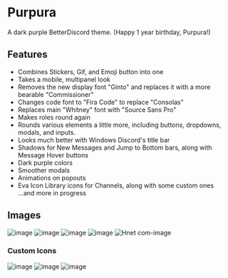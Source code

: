 # Purpura
A dark purple BetterDiscord theme. (Happy 1 year birthday, Purpura!)
  
## Features
- Combines Stickers, Gif, and Emoji button into one
- Takes a mobile, multipanel look
- Removes the new display font "Ginto" and replaces it with a more bearable "Commissioner"
- Changes code font to "Fira Code" to replace "Consolas"
- Replaces main "Whitney" font with "Source Sans Pro"
- Makes roles round again
- Rounds various elements a little more, including buttons, dropdowns, modals, and inputs.
- Looks much better with Windows Discord's title bar
- Shadows for New Messages and Jump to Bottom bars, along with Message Hover buttons
- Dark purple colors
- Smoother modals
- Animations on popouts
- Eva Icon Library icons for Channels, along with some custom ones  
...and more in progress

## Images
![image](https://user-images.githubusercontent.com/76005739/136807077-5760f0a5-e406-4fb9-8de4-a9bcb996ef1e.png)
![image](https://user-images.githubusercontent.com/76005739/136807176-ab67d54b-3b66-414a-b322-11135e3a7003.png)
![image](https://user-images.githubusercontent.com/76005739/136807265-8c526772-27c6-4863-83f3-17ec36b6f7df.png)
![image](https://user-images.githubusercontent.com/76005739/136807349-d181d0de-7313-4b11-a1ae-99cf1fbd073f.png)
![Hnet com-image](https://user-images.githubusercontent.com/76005739/136808442-39fb0b7a-91be-4b1a-bec0-f0dbbd4f414e.gif)

### Custom Icons
![image](https://user-images.githubusercontent.com/76005739/144732939-c1fc54c3-d666-47b4-b122-ffb6d80200ee.png)
![image](https://user-images.githubusercontent.com/76005739/144732979-eb8c412d-772e-4600-9885-66a436093eaa.png)
![image](https://user-images.githubusercontent.com/76005739/144733007-01a55e8c-6e7c-491b-9f0e-d0371b4541d6.png)




